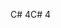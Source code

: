 <span data-ttu-id="9c800-101">C# 4</span><span class="sxs-lookup"><span data-stu-id="9c800-101">C# 4</span></span>

